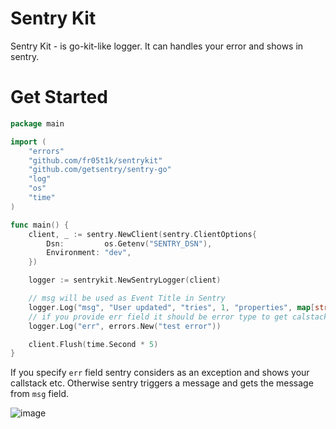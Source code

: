 # Sentry Kit


Sentry Kit - is go-kit-like logger. It can handles your error and shows in sentry.

# Get Started

```go
package main

import (
	"errors"
	"github.com/fr05t1k/sentrykit"
	"github.com/getsentry/sentry-go"
	"log"
	"os"
	"time"
)

func main() {
	client, _ := sentry.NewClient(sentry.ClientOptions{
		Dsn:         os.Getenv("SENTRY_DSN"),
		Environment: "dev",
	})

	logger := sentrykit.NewSentryLogger(client)

	// msg will be used as Event Title in Sentry
	logger.Log("msg", "User updated", "tries", 1, "properties", map[string]string{"username": "gopher"})
	// if you provide err field it should be error type to get calstack for sentry
	logger.Log("err", errors.New("test error"))

	client.Flush(time.Second * 5)
}

```

If you specify `err` field sentry considers as an exception and shows your callstack etc. Otherwise sentry triggers a message and gets the message from `msg` field.

![image](https://user-images.githubusercontent.com/2131624/68679460-94d5d200-0568-11ea-988e-dbcfee0fcacb.png)
